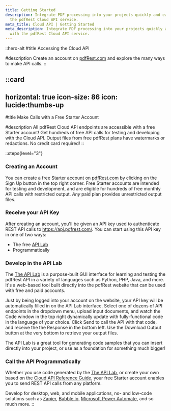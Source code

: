 ```yaml
---
title: Getting Started
description: Integrate PDF processing into your projects quickly and easily with
  the pdfRest Cloud API service.
meta_title: Cloud API | Getting Started
meta_description: Integrate PDF processing into your projects quickly and easily
  with the pdfRest Cloud API service.
---
```


::hero-alt
#title
Accessing the Cloud API

#description
Create an account on [pdfRest.com](https://pdfrest.com/) and explore the many ways to make API calls.
::

::card
---
horizontal: true
icon-size: 86
icon: lucide:thumbs-up
---
#title
Make Calls with a Free Starter Account

#description
All pdfRest Cloud API endpoints are accessible with a free Starter account! Get hundreds of free API calls for testing and developing with the Cloud API. Output files from free pdfRest plans have watermarks or redactions. No credit card required!
::

::steps{level="3"}
### Creating an Account

You can create a free Starter account on [pdfRest.com](https://pdfrest.com/) by clicking on the Sign Up button in the top right corner. Free Starter accounts are intended for testing and development, and are eligible for hundreds of free monthly API calls with restricted output. *Any* paid plan provides unrestricted output files.

### Receive your API Key

After creating an account, you'll be given an API key used to authenticate REST API calls to <https://api.pdfrest.com/>. You can start using this API key in one of two ways:

- The free [API Lab](https://pdfrest.com/apilab/)
- Programmatically

### Develop in the API Lab

The [The API Lab](https://pdfrest.com/apilab/) is a purpose-built GUI interface for learning and testing the pdfRest API in a variety of languages such as Python, PHP, Java, and more. It's a web-based tool built directly into the pdfRest website that can be used with free and paid accounts.

Just by being logged into your account on the website, your API key will be automatically filled in on the API Lab interface. Select one of dozens of API endpoints in the dropdown menu, upload input documents, and watch the Code window in the top right dynamically update with fully-functional code in the language of your choice. Click Send to call the API with that code, and receive the the Response in the bottom left. Use the Download Output button at the very bottom to retrieve your output files.

The API Lab is a great tool for generating code samples that you can insert directly into your project, or use as a foundation for something much bigger!

### Call the API Programmatically

Whether you use code generated by the [The API Lab](https://pdfrest.com/apilab/), or create your own based on the [Cloud API Reference Guide](https://docs.pdfrest.com/cloud-api-reference/), your free Starter account enables you to send REST API calls from any platform.

Develop for desktop, web, and mobile applications, no- and low-code solutions such as [Zapier](https://zapier.com/), [Bubble.io](https://bubble.io), [Microsoft Power Automate](https://www.microsoft.com/en-us/power-platform/products/power-automate), and so much more.
::
